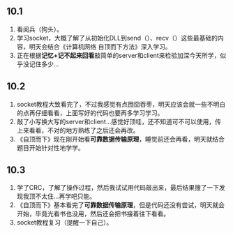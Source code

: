 ## 10.1
1. 看阅兵（狗头）。 
2. 学习socket，大概了解了从初始化DLL到send（）、recv（）这些最基础的内容，明天会结合《计算机网络 自顶而下方法》深入学习。 
3. 正在根据**记忆+记不起来回看**敲简单的server和client来检验加深今天所学，似乎没记住多少...
## 10.2
1. socket教程大致看完了，不过我感觉有点囫囵吞枣，明天应该会就一些不明白的点再仔细看看，上面写好的代码也要再多学习学习。
1. 敲了小写换大写的server和client...感觉好顶哇，还不知道可不可以使用，传上来看看，不对的地方熟练了之后还会再改。
2. 《自顶而下》现在刚开始看**可靠数据传输原理**，睡觉前还会再看，明天就结合题目开始针对性地学学。
## 10.3
1. 学了CRC，了解了操作过程，然后我试试用代码敲出来，最后结果搜了一下发现我顶不太住...再学吧只能。
2. 《自顶而下》基本看完了**可靠数据传输原理**，但是代码还没有尝试，明天就会开始，毕竟光看书也没用，然后还会把书接着往下看看。
3. socket教程复习（提醒一下自己）。
